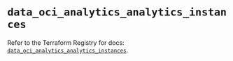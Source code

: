 # `data_oci_analytics_analytics_instances`

Refer to the Terraform Registry for docs: [`data_oci_analytics_analytics_instances`](https://registry.terraform.io/providers/oracle/oci/6.37.0/docs/data-sources/analytics_analytics_instances).

